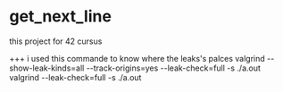 # get_next_line
this project for 42 cursus


+++ i used this commande to know where the leaks's palces 
valgrind --show-leak-kinds=all --track-origins=yes --leak-check=full -s ./a.out
valgrind  --leak-check=full -s ./a.out